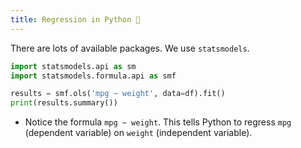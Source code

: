 ```yaml
---
title: Regression in Python 📯
---
```


There are lots of available packages. We use `statsmodels`.

```python
import statsmodels.api as sm
import statsmodels.formula.api as smf

results = smf.ols('mpg ~ weight', data=df).fit()
print(results.summary())
```

- Notice the formula `mpg ~ weight`. This tells Python to regress `mpg` (dependent variable) on `weight` (independent variable).
